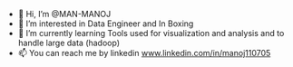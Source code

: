- 👋 Hi, I’m @MAN-MANOJ
- 👀 I’m interested in Data Engineer and In Boxing
- 🌱 I’m currently learning Tools used for visualization and analysis and to handle large data (hadoop)
- 📫 You can reach me by linkedin www.linkedin.com/in/manoj110705


<!---
MAN-MANOJ/MAN-MANOJ is a ✨ special ✨ repository because its `README.md` (this file) appears on your GitHub profile.
You can click the Preview link to take a look at your changes.
--->

